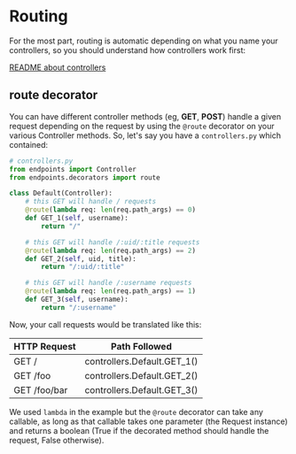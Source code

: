# Routing

For the most part, routing is automatic depending on what you name your controllers, so you should understand how controllers work first:

[README about controllers](https://github.com/firstopinion/endpoints/blob/master/docs/CONTROLLERS.md)


## route decorator

You can have different controller methods (eg, **GET**, **POST**) handle a given request depending on the request by using the `@route` decorator on your various Controller methods. So, let's say you have a `controllers.py` which contained:

```python
# controllers.py
from endpoints import Controller
from endpoints.decorators import route

class Default(Controller):
    # this GET will handle / requests
    @route(lambda req: len(req.path_args) == 0)
    def GET_1(self, username):
        return "/"

    # this GET will handle /:uid/:title requests
    @route(lambda req: len(req.path_args) == 2)
    def GET_2(self, uid, title):
        return "/:uid/:title"

    # this GET will handle /:username requests
    @route(lambda req: len(req.path_args) == 1)
    def GET_3(self, username):
        return "/:username"
```

Now, your call requests would be translated like this:

|HTTP Request           | Path Followed                   |
|---------------------- | ------------------------------- |
|GET /                  | controllers.Default.GET_1()     |
|GET /foo               | controllers.Default.GET_2()     |
|GET /foo/bar           | controllers.Default.GET_3()     |


We used `lambda` in the example but the `@route` decorator can take any callable, as long as that callable takes one parameter (the Request instance) and returns a boolean (True if the decorated method should handle the request, False otherwise).

